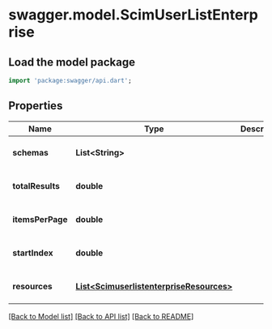 # swagger.model.ScimUserListEnterprise

## Load the model package
```dart
import 'package:swagger/api.dart';
```

## Properties
Name | Type | Description | Notes
------------ | ------------- | ------------- | -------------
**schemas** | **List&lt;String&gt;** |  | [optional] [default to []]
**totalResults** | **double** |  | [optional] [default to null]
**itemsPerPage** | **double** |  | [optional] [default to null]
**startIndex** | **double** |  | [optional] [default to null]
**resources** | [**List&lt;ScimuserlistenterpriseResources&gt;**](ScimuserlistenterpriseResources.md) |  | [optional] [default to []]

[[Back to Model list]](../README.md#documentation-for-models) [[Back to API list]](../README.md#documentation-for-api-endpoints) [[Back to README]](../README.md)


